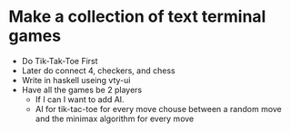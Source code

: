 # Make a collection of text terminal games
- Do Tik-Tak-Toe First
- Later do connect 4, checkers, and chess 
- Write in haskell useing vty-ui
- Have all the games be 2 players
	- If I can I want to add AI.
	- AI for tik-tac-toe for every move chouse between a random move and the minimax algorithm for every move
